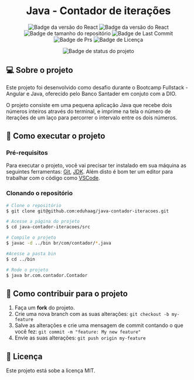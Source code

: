 <div align="center">
  
  # Java - Contador de iterações
  
</div>
<div align="center">

![Badge da versão do React](https://img.shields.io/badge/Java-red)
![Badge da versão do React](https://img.shields.io/badge/OpenJDK-v17.0.8.1-blue?logo=openjdk&color=437291)
![Badge de tamanho do repositório](https://img.shields.io/github/repo-size/eduhaag/java-contador-iteracoes)
![Badge de Last Commit](https://img.shields.io/github/last-commit/eduhaag/java-contador-iteracoes?color=orange)
![Badge de Prs](https://img.shields.io/badge/PRs-Welcome-yellow)
![Badge de Licença](https://img.shields.io/badge/licence-MIT-green)

![Badge de status do projeto](https://img.shields.io/badge/PROJETO%20CONCLU%C3%8DDO-darkGreen)
  
</div>

## 💻 Sobre o projeto
Este projeto foi desenvolvido como desafio durante o Bootcamp Fullstack - Angular e Java, oferecido pelo Banco Santader em conjuto com a DIO.

O projeto consiste em uma pequena aplicação Java que recebe dois números inteiros através do terminal, e imprime na tela o número de iterações de um laço para percorrer o intervalo entre os dois números.


## 🚀 Como executar o projeto
### Pré-requisitos
Para executar o projeto, você vai precisar ter instalado em sua máquina as seguintes ferramentas: [Git](https://git-scm.com), [JDK](https://www.oracle.com/br/java/technologies/downloads/). Além disto é bom ter um editor para trabalhar com o código como [VSCode](https://code.visualstudio.com/).

### Clonando o repositório
```bash
# Clone o repositório
$ git clone git@github.com:eduhaag/java-contador-iteracoes.git

# Acesse a página do projeto
$ cd java-contador-iteracoes/src

# Compile o projeto
$ javac -d ../bin br/com/contador/*.java

#Acesse a pasta bin
$ cd ../bin

# Rode o projeto
$ java br.com.contador.Contador
```


## 💪 Como contribuir para o projeto
1. Faça um **fork** do projeto.
2. Crie uma nova branch com as suas alterações: `git checkout -b my-feature`
3. Salve as alterações e crie uma mensagem de commit contando o que você fez: `git commit -m "feature: My new feature"`
4. Envie as suas alterações: `git push origin my-feature`

## 📝 Licença
Este projeto está sobe a licença MIT.
